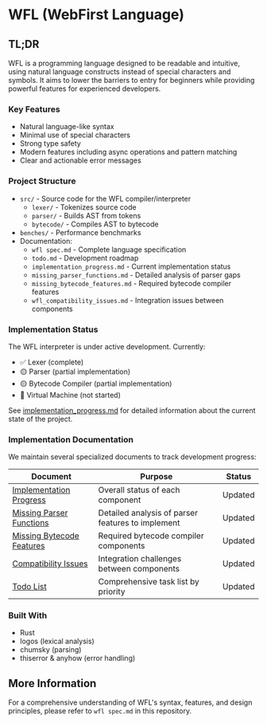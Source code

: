 # WFL (WebFirst Language)

## TL;DR
WFL is a programming language designed to be readable and intuitive, using natural language constructs instead of special characters and symbols. It aims to lower the barriers to entry for beginners while providing powerful features for experienced developers.

### Key Features
- Natural language-like syntax
- Minimal use of special characters
- Strong type safety
- Modern features including async operations and pattern matching
- Clear and actionable error messages

### Project Structure
- `src/` - Source code for the WFL compiler/interpreter
  - `lexer/` - Tokenizes source code
  - `parser/` - Builds AST from tokens
  - `bytecode/` - Compiles AST to bytecode
- `benches/` - Performance benchmarks
- Documentation:
  - `wfl spec.md` - Complete language specification
  - `todo.md` - Development roadmap
  - `implementation_progress.md` - Current implementation status
  - `missing_parser_functions.md` - Detailed analysis of parser gaps
  - `missing_bytecode_features.md` - Required bytecode compiler features
  - `wfl_compatibility_issues.md` - Integration issues between components

### Implementation Status

The WFL interpreter is under active development. Currently:
- ✅ Lexer (complete)
- 🟡 Parser (partial implementation)
- 🟡 Bytecode Compiler (partial implementation) 
- 🔴 Virtual Machine (not started)

See [implementation_progress.md](implementation_progress.md) for detailed information about the current state of the project.

### Implementation Documentation

We maintain several specialized documents to track development progress:

| Document | Purpose | Status |
|----------|---------|--------|
| [Implementation Progress](implementation_progress.md) | Overall status of each component | Updated |
| [Missing Parser Functions](missing_parser_functions.md) | Detailed analysis of parser features to implement | Updated |
| [Missing Bytecode Features](missing_bytecode_features.md) | Required bytecode compiler components | Updated |
| [Compatibility Issues](wfl_compatibility_issues.md) | Integration challenges between components | Updated |
| [Todo List](todo.md) | Comprehensive task list by priority | Updated |

### Built With
- Rust
- logos (lexical analysis)
- chumsky (parsing)
- thiserror & anyhow (error handling)

## More Information
For a comprehensive understanding of WFL's syntax, features, and design principles, please refer to `wfl spec.md` in this repository.